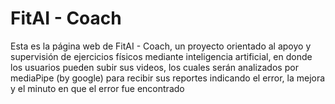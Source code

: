 # FitAI - Coach

Esta es la página web de FitAI - Coach, un proyecto orientado al apoyo y supervisión de ejercicios físicos mediante inteligencia artificial, en donde los usuarios pueden subir sus videos, los cuales serán analizados por mediaPipe (by google) para recibir sus reportes indicando el error, la mejora y el minuto en que el error fue encontrado
